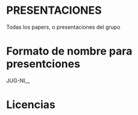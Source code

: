# PRESENTACIONES
Todas los papers, o presentaciones del grupo

# Formato de nombre para presentciones

JUG-NI_<tema>_<fecha>

# Licencias
